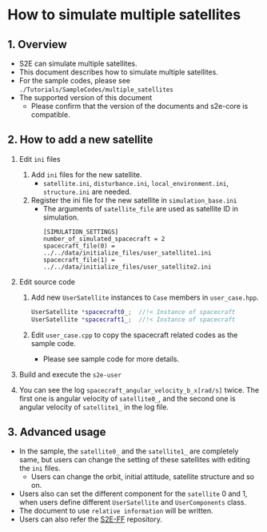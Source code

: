 # How to simulate multiple satellites

## 1.  Overview
- S2E can simulate multiple satellites.
- This document describes how to simulate multiple satellites.
- For the sample codes, please see `./Tutorials/SampleCodes/multiple_satellites`
- The supported version of this document
  - Please confirm that the version of the documents and s2e-core is compatible.
 
 
## 2. How to add a new satellite
1. Edit `ini` files
   1. Add `ini` files for the new satellite.
      - `satellite.ini`, `disturbance.ini`, `local_environment.ini`, `structure.ini` are needed.
   2. Register the ini file for the new satellite in `simulation_base.ini`
      - The arguments of `satellite_file` are used as satellite ID in simulation.
        ```
        [SIMULATION_SETTINGS]
        number_of_simulated_spacecraft = 2
        spacecraft_file(0) = ../../data/initialize_files/user_satellite1.ini
        spacecraft_file(1) = ../../data/initialize_files/user_satellite2.ini
        ```

2. Edit source code
   1. Add new `UserSatellite` instances to `Case` members in `user_case.hpp`.
      ```c++
      UserSatellite *spacecraft0_;  //!< Instance of spacecraft
      UserSatellite *spacecraft1_;  //!< Instance of spacecraft
      ```

    2. Edit `user_case.cpp` to copy the spacecraft related codes as the sample code.
       - Please see sample code for more details.

3. Build and execute the `s2e-user`

4. You can see the log `spacecraft_angular_velocity_b_x[rad/s]` twice. The first one is angular velocity of `satellite0_`, and the second one is angular velocity of `satellite1_` in the log file.


## 3. Advanced usage
- In the sample, the `satellite0_` and the `satellite1_` are completely same, but users can change the setting of these satellites with editing the `ini` files.
  - Users can change the orbit, initial attitude, satellite structure and so on.
- Users also can set the different component for the `satellite` 0 and 1, when users define different `UserSatellite` and `UserComponents` class.
- The document to use `relative information` will be written.
- Users can also refer the [S2E-FF](https://github.com/ut-issl/s2e-ff) repository.
